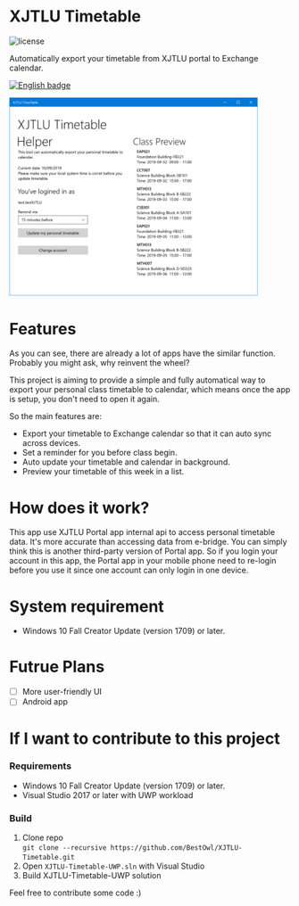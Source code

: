 # XJTLU Timetable
![license](https://img.shields.io/github/license/mashape/apistatus.svg?style=flat-square)

Automatically export your timetable from XJTLU portal to Exchange calendar.


<a href='//www.microsoft.com/store/apps/9N1KKT6GL9FH?cid=storebadge&ocid=badge'><img src='https://assets.windowsphone.com/85864462-9c82-451e-9355-a3d5f874397a/English_get-it-from-MS_InvariantCulture_Default.png' alt='English badge' width='142' height='52' /></a>

<img src='https://github.com/BestOwl/XJTLU-Timetable/blob/master/docs/screenshot-main.png?raw=true' width='444.5' height='355.5' />

# Features
As you can see, there are already a lot of apps have the similar function. Probably you might ask, why reinvent the wheel?

This project is aiming to provide a simple and fully automatical way to export your personal class timetable to calendar, which means once the app is setup, you don't need to open it again.

So the main features are:
- Export your timetable to Exchange calendar so that it can auto sync across devices.
- Set a reminder for you before class begin.
- Auto update your timetable and calendar in background.
- Preview your timetable of this week in a list.


# How does it work?
This app use XJTLU Portal app internal api to access personal timetable data. It's more accurate than accessing data from e-bridge. You can simply think this is another third-party version of Portal app. So if you login your account in this app, the Portal app in your mobile phone need to re-login before you use it since one account can only login in one device. 

# System requirement
- Windows 10 Fall Creator Update (version 1709) or later.

# Futrue Plans
- [ ] More user-friendly UI
- [ ] Android app

# If I want to contribute to this project
### Requirements
- Windows 10 Fall Creator Update (version 1709) or later.
- Visual Studio 2017 or later with UWP workload
### Build
 1. Clone repo <br/>
 `git clone --recursive https://github.com/BestOwl/XJTLU-Timetable.git`
 2. Open `XJTLU-Timetable-UWP.sln` with Visual Studio
 3. Build XJTLU-Timetable-UWP solution

Feel free to contribute some code :) 
